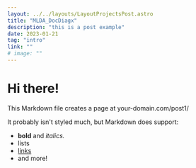 ```yaml
---
layout: ../../layouts/LayoutProjectsPost.astro
title: "MLDA_DocDiagx"
description: "this is a post example"
date: 2023-01-21
tag: "intro"
link: ""
# image: ""
---
```


# Hi there!

This Markdown file creates a page at your-domain.com/post1/

It probably isn't styled much, but Markdown does support:

- **bold** and _italics._
- lists
- [links](https://astro.build)
- and more!
